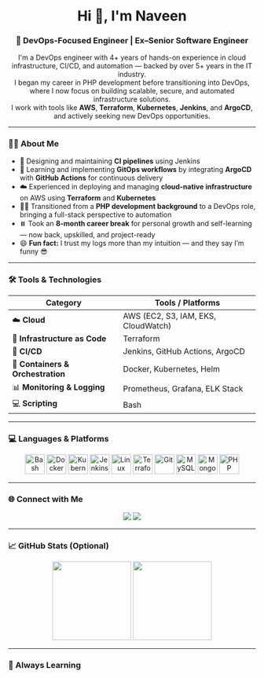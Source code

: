 <h1 align="center">Hi 👋, I'm Naveen</h1>
<h3 align="center">🚀 DevOps-Focused Engineer | Ex–Senior Software Engineer</h3>
<p align="center">
   I'm a DevOps engineer with 4+ years of hands-on experience in cloud infrastructure, CI/CD, and automation — backed by over 5+ years in the IT industry.<br>
  I began my career in PHP development before transitioning into DevOps, where I now focus on building scalable, secure, and automated infrastructure solutions.<br>
  I work with tools like <strong>AWS</strong>, <strong>Terraform</strong>, <strong>Kubernetes</strong>, <strong>Jenkins</strong>, and <strong>ArgoCD</strong>, and actively seeking new DevOps opportunities.
</p>

---

### 🧑‍💻 About Me

- 🔧 Designing and maintaining **CI pipelines** using Jenkins  
- 🌱 Learning and implementing **GitOps workflows** by integrating **ArgoCD** with **GitHub Actions** for continuous delivery  
- ☁️ Experienced in deploying and managing **cloud-native infrastructure** on AWS using **Terraform** and **Kubernetes**  
- 👨‍💻 Transitioned from a **PHP development background** to a DevOps role, bringing a full-stack perspective to automation  
- ⏸️ Took an **8-month career break** for personal growth and self-learning — now back, upskilled, and project-ready  
- 😄 **Fun fact:** I trust my logs more than my intuition — and they say I’m funny 😎


---

### 🛠️ Tools & Technologies

| Category                      | Tools / Platforms |
|------------------------------|-------------------|
| ☁️ **Cloud**                 | AWS (EC2, S3, IAM, EKS, CloudWatch) |
| 🧱 **Infrastructure as Code** | Terraform |
| 🔁 **CI/CD**                 | Jenkins, GitHub Actions, ArgoCD |
| 🐳 **Containers & Orchestration** | Docker, Kubernetes, Helm |
| 📊 **Monitoring & Logging**  | Prometheus, Grafana, ELK Stack |
| 💻 **Scripting**             | Bash |

---

### 💻 Languages & Platforms

<p align="center">
  <img src="https://cdn.jsdelivr.net/gh/devicons/devicon/icons/bash/bash-original.svg" width="40" title="Bash" />
  <img src="https://cdn.jsdelivr.net/gh/devicons/devicon/icons/docker/docker-original.svg" width="40" title="Docker" />
  <img src="https://cdn.jsdelivr.net/gh/devicons/devicon/icons/kubernetes/kubernetes-plain.svg" width="40" title="Kubernetes" />
  <img src="https://cdn.jsdelivr.net/gh/devicons/devicon/icons/jenkins/jenkins-original.svg" width="40" title="Jenkins" />
  <img src="https://cdn.jsdelivr.net/gh/devicons/devicon/icons/linux/linux-original.svg" width="40" title="Linux" />
  <img src="https://cdn.jsdelivr.net/gh/devicons/devicon/icons/terraform/terraform-original.svg" width="40" title="Terraform" />
  <img src="https://cdn.jsdelivr.net/gh/devicons/devicon/icons/git/git-original.svg" width="40" title="Git" />
  <img src="https://cdn.jsdelivr.net/gh/devicons/devicon/icons/mysql/mysql-original.svg" width="40" title="MySQL" />
  <img src="https://cdn.jsdelivr.net/gh/devicons/devicon/icons/mongodb/mongodb-original.svg" width="40" title="MongoDB" />
  <img src="https://cdn.jsdelivr.net/gh/devicons/devicon/icons/php/php-original.svg" width="40" title="PHP" />
</p>

---

### 🌐 Connect with Me

<p align="center">
  <a href="https://github.com/stackcouture"><img src="https://img.shields.io/badge/GitHub-stackcouture-181717?style=for-the-badge&logo=github" /></a>
  <a href="https://www.linkedin.com/in/naveen-ramlu"><img src="https://img.shields.io/badge/LinkedIn-naveen--ramlu-blue?style=for-the-badge&logo=linkedin" /></a>
</p>

---

### 📈 GitHub Stats (Optional)

<p align="center">
  <img src="https://github-readme-stats.vercel.app/api?username=stackcouture&show_icons=true&theme=github_dark" height="160" />
  <img src="https://github-readme-stats.vercel.app/api/top-langs/?username=stackcouture&layout=compact&theme=github_dark" height="160" />
</p>

---

### 🧠 Always Learning
